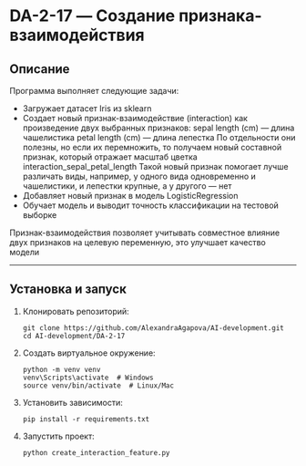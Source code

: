 # DA-2-17 — Создание признака-взаимодействия

## Описание
Программа выполняет следующие задачи:
- Загружает датасет Iris из sklearn
- Создает новый признак-взаимодействие (interaction) как произведение двух выбранных признаков:
  sepal length (cm) — длина чашелистика
  petal length (cm) — длина лепестка
  По отдельности они полезны, но если их перемножить, то получаем новый составной признак, который отражает масштаб цветка interaction_sepal_petal_length
  Такой новый признак помогает лучше различать виды, например, у одного вида одновременно и чашелистики, и лепестки крупные, а у другого — нет
- Добавляет новый признак в модель LogisticRegression
- Обучает модель и выводит точность классификации на тестовой выборке

Признак-взаимодействия позволяет учитывать совместное влияние двух признаков на целевую переменную, это улучшает качество модели

---

## Установка и запуск

1. Клонировать репозиторий:
   ```
   git clone https://github.com/AlexandraAgapova/AI-development.git
   cd AI-development/DA-2-17
   ```
2. Создать виртуальное окружение:
   ```
   python -m venv venv
   venv\Scripts\activate  # Windows
   source venv/bin/activate  # Linux/Mac
   ```
3. Установить зависимости:
   ```
   pip install -r requirements.txt
   ```
4. Запустить проект:
   ```
   python create_interaction_feature.py
   
